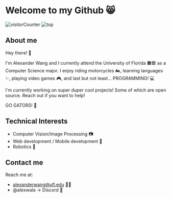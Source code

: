 # Welcome to my Github 😸

![visitorCounter](https://komarev.com/ghpvc/?username=AlexanderWangY&color=ff69b4&base=25&style=for-the-badge) ![top](https://github-readme-stats.vercel.app/api/top-langs/?username=AlexanderWangY)

## About me
Hey there! 👋

I'm Alexander Wang and I currently attend the University of Florida 🟧🟦 as a Computer Science major. I enjoy riding motorcycles 🏍️, learning languages ✨, playing video games 🎮, and last but not least... PROGRAMMING! 💻

I'm currently working on super duper cool projects! Some of which are open source. Reach out if you want to help!

GO GATORS! 🐊

## Technical Interests
- Computer Vision/Image Processing 📷
- Web development / Mobile development 📱
- Robotics 🤖

## Contact me
Reach me at:
- alexanderwang@ufl.edu 🧡💙
- @alexwala -> Discord 💜



